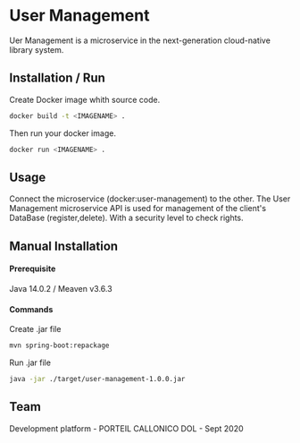 # User Management

Uer Management is a microservice in the next-generation cloud-native library system.

## Installation / Run

Create Docker image whith source code.

```bash
docker build -t <IMAGENAME> .
```
Then run your docker image.

```bash
docker run <IMAGENAME> .
```

## Usage

Connect the microservice (docker:user-management) to the other.
The User Management microservice API is used for management of the client's DataBase (register,delete).
With a security level to check rights.

## Manual Installation
#### Prerequisite
Java 14.0.2 / Meaven v3.6.3

#### Commands
Create .jar file


```bash
mvn spring-boot:repackage
```

Run .jar file

```bash
java -jar ./target/user-management-1.0.0.jar
```



## Team
Development platform - PORTEIL CALLONICO DOL - Sept 2020

